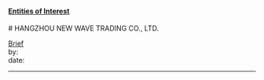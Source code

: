 #### [Entities of Interest](/list.html)
<link rel="stylesheet" type="text/css" href="../../assets/style.css">
# HANGZHOU NEW WAVE TRADING CO., LTD.

[comment]: <> (Add/Remove information below as you want)
[comment]: <> (Markdown cheatsheet: https://github.com/adam-p/markdown-here/wiki/Markdown-Cheatsheet)
[Brief](Brief.md)  
by:  
date:  

---
[comment]: <> (Add your content here)